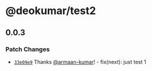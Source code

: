 # @deokumar/test2

## 0.0.3

### Patch Changes

- [`33e09e9`](https://github.com/armaan-kumar/test-npm/commit/33e09e9359b345df0cef59e96cd83d2117fa70f3) Thanks [@armaan-kumar](https://github.com/armaan-kumar)! - fix(next): just test 1
